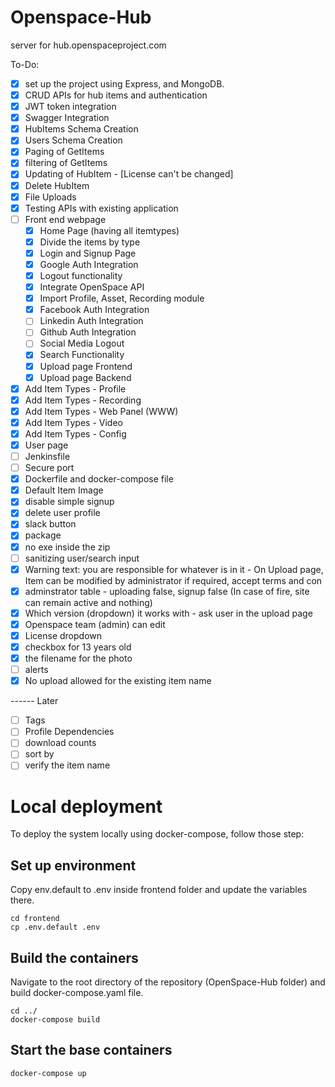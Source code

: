 Openspace-Hub
=============
server for hub.openspaceproject.com

To-Do:


- [x] set up the project using Express, and MongoDB.
- [x] CRUD APIs for hub items and authentication
- [x] JWT token integration
- [x] Swagger Integration
- [x] HubItems Schema Creation
- [x] Users Schema Creation
- [x] Paging of GetItems
- [x] filtering of GetItems
- [x] Updating of HubItem - [License can't be changed]
- [x] Delete HubItem
- [x] File Uploads
- [x] Testing APIs with existing application
- [ ] Front end webpage
  - [x] Home Page (having all itemtypes)
  - [x] Divide the items by type
  - [x] Login and Signup Page
  - [x] Google Auth Integration
  - [x] Logout functionality
  - [x] Integrate OpenSpace API
  - [x] Import Profile, Asset, Recording module
  - [x] Facebook Auth Integration
  - [ ] Linkedin Auth Integration
  - [ ] Github Auth Integration
  - [ ] Social Media Logout
  - [x] Search Functionality
  - [x] Upload page Frontend
  - [x] Upload page Backend
- [x] Add Item Types - Profile
- [x] Add Item Types - Recording
- [x] Add Item Types - Web Panel (WWW)
- [x] Add Item Types - Video
- [x] Add Item Types - Config
- [x] User page
- [ ] Jenkinsfile
- [ ] Secure port
- [x] Dockerfile and docker-compose file
- [x] Default Item Image 
- [x] disable simple signup
- [x] delete user profile
- [x] slack button
- [x] package 
- [x] no exe inside the zip
- [ ] sanitizing user/search input
- [x] Warning text: you are responsible for whatever is in it - On Upload page, Item can be modified by administrator if required, accept terms and con
- [x] adminstrator table - uploading false, signup false (In case of fire, site can remain active and nothing)
- [x] Which version (dropdown) it works with - ask user in the upload page
- [x] Openspace team (admin) can edit 
- [x] License dropdown
- [x] checkbox for 13 years old
- [x] the filename for the photo
- [ ] alerts
- [x] No upload allowed for the existing item name

------ Later
- [ ] Tags
- [ ] Profile Dependencies
- [ ] download counts
- [ ] sort by
- [ ] verify the item name

Local deployment
====================================

To deploy the system locally using docker-compose, follow those step:

Set up environment
------------------
Copy env.default to .env inside frontend folder and update the variables there. 
```
cd frontend
cp .env.default .env
```

Build the containers
--------------------
Navigate to the root directory of the repository (OpenSpace-Hub folder) and build docker-compose.yaml file.
```
cd ../
docker-compose build
```

Start the base containers
-------------------------
```
docker-compose up
``` 
